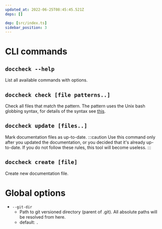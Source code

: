 ```yaml
---
updated_at: 2022-06-25T08:45:45.521Z
deps: []

dep: [src/index.ts]
sidebar_position: 3
---
```



# CLI commands
## `doccheck --help`
List all available commands with options.

## `doccheck check [file patterns..]`
Check all files that match the pattern. The pattern uses the Unix bash globbing syntax, for details of the syntax see [this](https://github.com/mrmlnc/fast-glob#pattern-syntax).

## `doccheck update [files..]`
Mark documentation files as up-to-date.
:::caution
Use this command only after you updated the documentation, or you decided that it's already up-to-date. If you do not follow these rules, this tool will become useless.
:::

## `doccheck create [file]`
Create new documentation file.

# Global options
- `--git-dir` 
  - Path to git versioned directory (parent of .git). All absolute paths will be resolved from here.
  - default: `.`